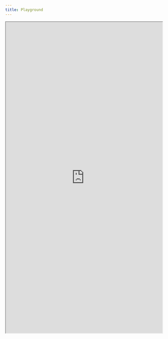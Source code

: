 ```yaml
---
title: Playground
---
```


<iframe src="https://stackblitz.com/edit/karabiner-ts?embed=1&file=rules.js&hideExplorer=1&hideNavigation=1&terminalHeight=20" width="100%" height="1000"></iframe>